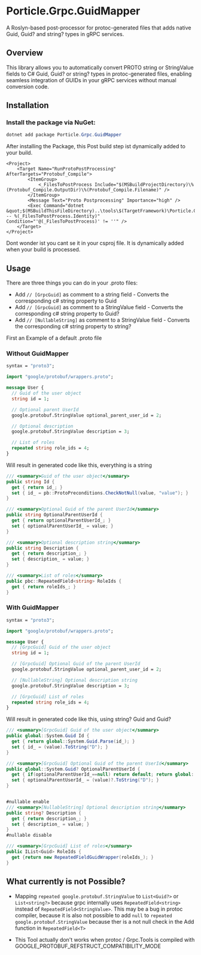 # Porticle.Grpc.GuidMapper

A Roslyn-based post-processor for protoc-generated files that adds native Guid, Guid? and string? types in gRPC services.

## Overview

This library allows you to automatically convert PROTO string or StringValue fields to C# Guid, Guid? or string? types in protoc-generated files, enabling seamless integration of
GUIDs in your gRPC services without manual conversion
code.

## Installation

### Install the package via NuGet:
```powershell
dotnet add package Porticle.Grpc.GuidMapper
```

After installing the Package, this Post build step ist dynamically added to your build.

```msbuild
<Project>
    <Target Name="RunProtoPostProcessing" AfterTargets="Protobuf_Compile">
        <ItemGroup>
            <_FilesToPostProcess Include="$(MSBuildProjectDirectory)\%(Protobuf_Compile.OutputDir)\%(Protobuf_Compile.Filename)" />
        </ItemGroup>
        <Message Text="Proto Postprocessing" Importance="high" />
        <Exec Command="dotnet &quot;$(MSBuildThisFileDirectory)..\tools\$(TargetFramework)\Porticle.Grpc.GuidMapper.dll&quot; -- %(_FilesToPostProcess.Identity)" Condition="'@(_FilesToPostProcess)' != ''" />
    </Target>
</Project>
```

Dont wonder ist you cant se it in your csproj file. It is dynamically added when your build is processed.  

## Usage

There are three things you can do in your .proto files:
- Add `// [GrpcGuid]` as comment to a string field - Converts the corresponding c# string property to Guid
- Add `// [GrpcGuid]` as comment to a StringValue field - Converts the corresponding c# string property to Guid?
- Add `// [NullableString]` as comment to a StringValue field - Converts the corresponding c# string property to string?


First an Example of a default .proto file

### Without GuidMapper
```protobuf
syntax = "proto3";

import "google/protobuf/wrappers.proto";

message User {
  // Guid of the user object   
  string id = 1;

  // Optional parent UserId
  google.protobuf.StringValue optional_parent_user_id = 2;

  // Optional description
  google.protobuf.StringValue description = 3;

  // List of roles 
  repeated string role_ids = 4;
}
```
Will result in generated code like this, everything is a string
```csharp
/// <summary>Guid of the user object</summary>
public string Id {
  get { return id_; }
  set { id_ = pb::ProtoPreconditions.CheckNotNull(value, "value"); }
}

/// <summary>Optional Guid of the parent UserId</summary>
public string OptionalParentUserId {
  get { return optionalParentUserId_; }
  set { optionalParentUserId_ = value; }
}

/// <summary>Optional description string</summary>
public string Description {
  get { return description_; }
  set { description_ = value; }
}

/// <summary>List of roles</summary>
public pbc::RepeatedField<string> RoleIds {
  get { return roleIds_; }
}
```

### With GuidMapper
```protobuf
syntax = "proto3";

import "google/protobuf/wrappers.proto";

message User {
  // [GrpcGuid] Guid of the user object   
  string id = 1;

  // [GrpcGuid] Optional Guid of the parent UserId
  google.protobuf.StringValue optional_parent_user_id = 2;

  // [NullableString] Optional description string
  google.protobuf.StringValue description = 3;

  // [GrpcGuid] List of roles 
  repeated string role_ids = 4;
}
```
Will result in generated code like this, using string? Guid and Guid?
```csharp
/// <summary>[GrpcGuid] Guid of the user object</summary>
public global::System.Guid Id {
  get { return global::System.Guid.Parse(id_); }
  set { id_ = (value).ToString("D"); }
}

/// <summary>[GrpcGuid] Optional Guid of the parent UserId</summary>
public global::System.Guid? OptionalParentUserId {
  get { if(optionalParentUserId_==null) return default; return global::System.Guid.Parse(optionalParentUserId_); }
  set { optionalParentUserId_ = (value)?.ToString("D"); }
}


#nullable enable
/// <summary>[NullableString] Optional description string</summary>
public string? Description {
  get { return description_; }
  set { description_ = value; }
}
#nullable disable

/// <summary>[GrpcGuid] List of roles</summary>
public IList<Guid> RoleIds {
  get {return new RepeatedFieldGuidWrapper(roleIds_); }
}
```

## What currently is not Possible?

- Mapping `repeated google.protobuf.StringValue` to `List<Guid?>` or `List<string?>` because grpc internally uses `RepeatedField<string>` instead of `RepeatedField<StringValue>`.
  This may be a bug in protoc compiler, because it is also not possible to add `null` to `repeated google.protobuf.StringValue` because ther is a not null check in the Add function in `RepeatedField<T>`

- This Tool actually don't works when protoc / Grpc.Tools is compiled with GOOGLE_PROTOBUF_REFSTRUCT_COMPATIBILITY_MODE